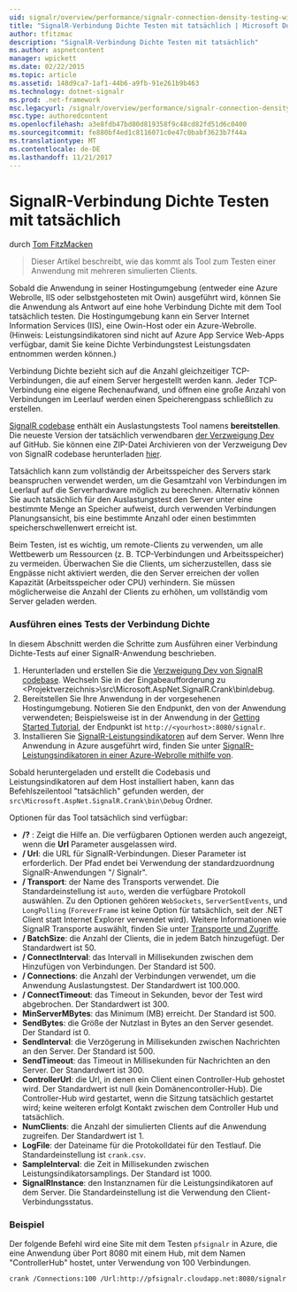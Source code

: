 ```yaml
---
uid: signalr/overview/performance/signalr-connection-density-testing-with-crank
title: "SignalR-Verbindung Dichte Testen mit tatsächlich | Microsoft Docs"
author: tfitzmac
description: "SignalR-Verbindung Dichte Testen mit tatsächlich"
ms.author: aspnetcontent
manager: wpickett
ms.date: 02/22/2015
ms.topic: article
ms.assetid: 148d9ca7-1af1-44b6-a9fb-91e261b9b463
ms.technology: dotnet-signalr
ms.prod: .net-framework
msc.legacyurl: /signalr/overview/performance/signalr-connection-density-testing-with-crank
msc.type: authoredcontent
ms.openlocfilehash: a3e8fdb47bd80d819358f9c48cd82fd51d6c0400
ms.sourcegitcommit: fe880bf4ed1c8116071c0e47c0babf3623b7f44a
ms.translationtype: MT
ms.contentlocale: de-DE
ms.lasthandoff: 11/21/2017
---
```

<a name="signalr-connection-density-testing-with-crank"></a>SignalR-Verbindung Dichte Testen mit tatsächlich
====================
durch [Tom FitzMacken](https://github.com/tfitzmac)

> Dieser Artikel beschreibt, wie das kommt als Tool zum Testen einer Anwendung mit mehreren simulierten Clients.


Sobald die Anwendung in seiner Hostingumgebung (entweder eine Azure Webrolle, IIS oder selbstgehosteten mit Owin) ausgeführt wird, können Sie die Anwendung als Antwort auf eine hohe Verbindung Dichte mit dem Tool tatsächlich testen. Die Hostingumgebung kann ein Server Internet Information Services (IIS), eine Owin-Host oder ein Azure-Webrolle. (Hinweis: Leistungsindikatoren sind nicht auf Azure App Service Web-Apps verfügbar, damit Sie keine Dichte Verbindungstest Leistungsdaten entnommen werden können.)

Verbindung Dichte bezieht sich auf die Anzahl gleichzeitiger TCP-Verbindungen, die auf einem Server hergestellt werden kann. Jeder TCP-Verbindung eine eigene Rechenaufwand, und öffnen eine große Anzahl von Verbindungen im Leerlauf werden einen Speicherengpass schließlich zu erstellen.

[SignalR codebase](https://github.com/signalr/signalr) enthält ein Auslastungstests Tool namens **bereitstellen**. Die neueste Version der tatsächlich verwendbaren [der Verzweigung Dev](https://github.com/SignalR/signalr/tree/dev) auf GitHub. Sie können eine ZIP-Datei Archivieren von der Verzweigung Dev von SignalR codebase herunterladen [hier](https://github.com/SignalR/SignalR/archive/dev.zip).

Tatsächlich kann zum vollständig der Arbeitsspeicher des Servers stark beanspruchen verwendet werden, um die Gesamtzahl von Verbindungen im Leerlauf auf die Serverhardware möglich zu berechnen. Alternativ können Sie auch tatsächlich für den Auslastungstest den Server unter eine bestimmte Menge an Speicher aufweist, durch verwenden Verbindungen Planungsansicht, bis eine bestimmte Anzahl oder einen bestimmten speicherschwellenwert erreicht ist.

Beim Testen, ist es wichtig, um remote-Clients zu verwenden, um alle Wettbewerb um Ressourcen (z. B. TCP-Verbindungen und Arbeitsspeicher) zu vermeiden. Überwachen Sie die Clients, um sicherzustellen, dass sie Engpässe nicht aktiviert werden, die den Server erreichen der vollen Kapazität (Arbeitsspeicher oder CPU) verhindern. Sie müssen möglicherweise die Anzahl der Clients zu erhöhen, um vollständig vom Server geladen werden.

### <a name="running-a-connection-density-test"></a>Ausführen eines Tests der Verbindung Dichte

In diesem Abschnitt werden die Schritte zum Ausführen einer Verbindung Dichte-Tests auf einer SignalR-Anwendung beschrieben.

1. Herunterladen und erstellen Sie die [Verzweigung Dev von SignalR codebase](https://github.com/SignalR/SignalR/archive/dev.zip). Wechseln Sie in der Eingabeaufforderung zu &lt;Projektverzeichnis&gt;\src\Microsoft.AspNet.SignalR.Crank\bin\debug.
2. Bereitstellen Sie Ihre Anwendung in der vorgesehenen Hostingumgebung. Notieren Sie den Endpunkt, den von der Anwendung verwendeten; Beispielsweise ist in der Anwendung in der [Getting Started Tutorial](../getting-started/tutorial-getting-started-with-signalr.md), der Endpunkt ist `http://<yourhost>:8080/signalr`.
3. Installieren Sie [SignalR-Leistungsindikatoren](signalr-performance.md#perfcounters) auf dem Server. Wenn Ihre Anwendung in Azure ausgeführt wird, finden Sie unter [SignalR-Leistungsindikatoren in einer Azure-Webrolle mithilfe von](using-signalr-performance-counters-in-an-azure-web-role.md).

Sobald heruntergeladen und erstellt die Codebasis und Leistungsindikatoren auf dem Host installiert haben, kann das Befehlszeilentool "tatsächlich" gefunden werden, der `src\Microsoft.AspNet.SignalR.Crank\bin\Debug` Ordner.

Optionen für das Tool tatsächlich sind verfügbar:

- **/?** : Zeigt die Hilfe an. Die verfügbaren Optionen werden auch angezeigt, wenn die **Url** Parameter ausgelassen wird.
- **/ Url**: die URL für SignalR-Verbindungen. Dieser Parameter ist erforderlich. Der Pfad endet bei Verwendung der standardzuordnung SignalR-Anwendungen "/ Signalr".
- **/ Transport**: der Name des Transports verwendet. Die Standardeinstellung ist `auto`, werden die verfügbare Protokoll auswählen. Zu den Optionen gehören `WebSockets`, `ServerSentEvents`, und `LongPolling` (`ForeverFrame` ist keine Option für tatsächlich, seit der .NET Client statt Internet Explorer verwendet wird). Weitere Informationen wie SignalR Transporte auswählt, finden Sie unter [Transporte und Zugriffe](../getting-started/introduction-to-signalr.md#transports).
- **/ BatchSize**: die Anzahl der Clients, die in jedem Batch hinzugefügt. Der Standardwert ist 50.
- **/ ConnectInterval**: das Intervall in Millisekunden zwischen dem Hinzufügen von Verbindungen. Der Standard ist 500.
- **/ Connections**: die Anzahl der Verbindungen verwendet, um die Anwendung Auslastungstest. Der Standardwert ist 100.000.
- **/ ConnectTimeout**: das Timeout in Sekunden, bevor der Test wird abgebrochen. Der Standardwert ist 300.
- **MinServerMBytes**: das Minimum (MB) erreicht. Der Standard ist 500.
- **SendBytes**: die Größe der Nutzlast in Bytes an den Server gesendet. Der Standard ist 0.
- **SendInterval**: die Verzögerung in Millisekunden zwischen Nachrichten an den Server. Der Standard ist 500.
- **SendTimeout**: das Timeout in Millisekunden für Nachrichten an den Server. Der Standardwert ist 300.
- **ControllerUrl**: die Url, in denen ein Client einen Controller-Hub gehostet wird. Der Standardwert ist null (kein Domänencontroller-Hub). Die Controller-Hub wird gestartet, wenn die Sitzung tatsächlich gestartet wird; keine weiteren erfolgt Kontakt zwischen dem Controller Hub und tatsächlich.
- **NumClients**: die Anzahl der simulierten Clients auf die Anwendung zugreifen. Der Standardwert ist 1.
- **LogFile**: der Dateiname für die Protokolldatei für den Testlauf. Die Standardeinstellung ist `crank.csv`.
- **SampleInterval**: die Zeit in Millisekunden zwischen Leistungsindikatorsamplings. Der Standard ist 1000.
- **SignalRInstance**: den Instanznamen für die Leistungsindikatoren auf dem Server. Die Standardeinstellung ist die Verwendung den Client-Verbindungsstatus.

### <a name="example"></a>Beispiel

Der folgende Befehl wird eine Site mit dem Testen `pfsignalr` in Azure, die eine Anwendung über Port 8080 mit einem Hub, mit dem Namen "ControllerHub" hostet, unter Verwendung von 100 Verbindungen.

`crank /Connections:100 /Url:http://pfsignalr.cloudapp.net:8080/signalr`

